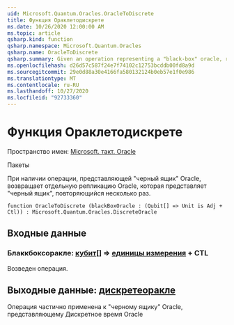 ```yaml
---
uid: Microsoft.Quantum.Oracles.OracleToDiscrete
title: Функция Ораклетодискрете
ms.date: 10/26/2020 12:00:00 AM
ms.topic: article
qsharp.kind: function
qsharp.namespace: Microsoft.Quantum.Oracles
qsharp.name: OracleToDiscrete
qsharp.summary: Given an operation representing a "black-box" oracle, returns a discrete-time oracle which represents the "black-box" oracle repeated multiple times.
ms.openlocfilehash: d26d57c587f24e7f74102c12753bcddb00fd8a9d
ms.sourcegitcommit: 29e0d88a30e4166fa580132124b0eb57e1f0e986
ms.translationtype: MT
ms.contentlocale: ru-RU
ms.lasthandoff: 10/27/2020
ms.locfileid: "92733360"
---
```

# <a name="oracletodiscrete-function"></a>Функция Ораклетодискрете

Пространство имен: [Microsoft. такт. Oracle](xref:Microsoft.Quantum.Oracles)

Пакеты [](https://nuget.org/packages/)


При наличии операции, представляющей "черный ящик" Oracle, возвращает отдельную репликацию Oracle, которая представляет "черный ящик", повторяющийся несколько раз.

```qsharp
function OracleToDiscrete (blackBoxOracle : (Qubit[] => Unit is Adj + Ctl)) : Microsoft.Quantum.Oracles.DiscreteOracle
```


## <a name="input"></a>Входные данные

### <a name="blackboxoracle--qubit--unit-adj--ctl"></a>Блаккбоксоракле: [кубит](xref:microsoft.quantum.lang-ref.qubit)[] => [единицы измерения](xref:microsoft.quantum.lang-ref.unit) + CTL

Возведен операция.



## <a name="output--discreteoracle"></a>Выходные данные: [дискретеоракле](xref:Microsoft.Quantum.Oracles.DiscreteOracle)

Операция частично применена к "черному ящику" Oracle, представляющему Дискретное время Oracle